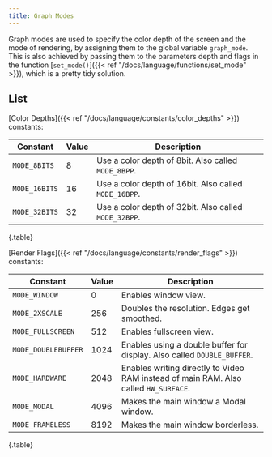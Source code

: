 ```yaml
---
title: Graph Modes
---
```


Graph modes are used to specify the color depth of the screen and the mode of rendering, by assigning them to the global variable `graph_mode`. This is also achieved by passing them to the parameters depth and flags in the function [`set_mode()`]({{< ref "/docs/language/functions/set_mode" >}}), which is a pretty tidy solution.

## List

[Color Depths]({{< ref "/docs/language/constants/color_depths" >}}) constants:

| Constant | Value | Description |
|---|---|---|
| `MODE_8BITS` | 8 | Use a color depth of 8bit. Also called `MODE_8BPP`. |
| `MODE_16BITS` | 16 | Use a color depth of 16bit. Also called `MODE_16BPP`. |
| `MODE_32BITS` | 32 | Use a color depth of 32bit. Also called `MODE_32BPP`. |
{.table}

[Render Flags]({{< ref "/docs/language/constants/render_flags" >}}) constants:

| Constant | Value | Description |
|---|---|---|
| `MODE_WINDOW` | 0 | Enables window view. |
| `MODE_2XSCALE` | 256 | Doubles the resolution. Edges get smoothed. |
| `MODE_FULLSCREEN` | 512 | Enables fullscreen view. |
| `MODE_DOUBLEBUFFER` | 1024 | Enables using a double buffer for display. Also called `DOUBLE_BUFFER`. |
| `MODE_HARDWARE` | 2048 | Enables writing directly to Video RAM instead of main RAM. Also called `HW_SURFACE`. |
| `MODE_MODAL` | 4096 | Makes the main window a Modal window. |
| `MODE_FRAMELESS` | 8192 | Makes the main window borderless. |
{.table}
